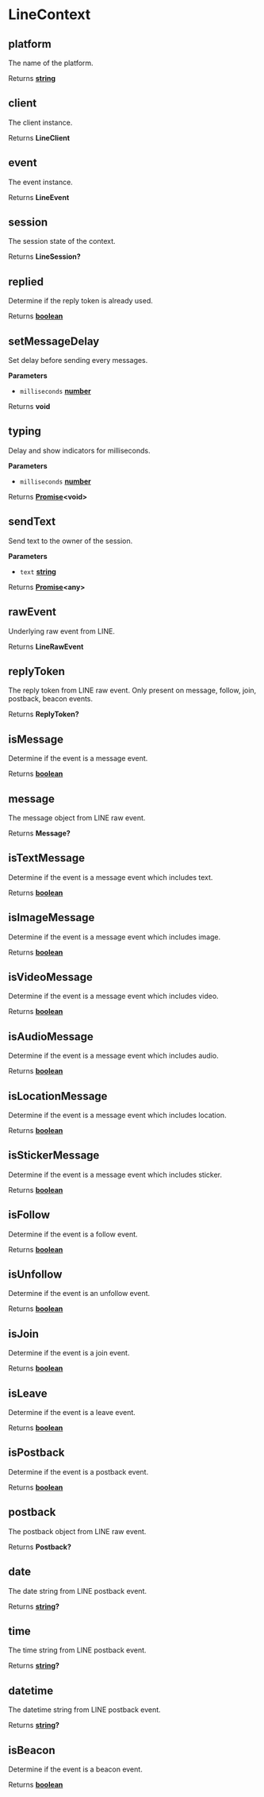 # LineContext

<!-- Generated by documentation.js. Update this documentation by updating the source code. -->

## platform

The name of the platform.

Returns **[string](https://developer.mozilla.org/en-US/docs/Web/JavaScript/Reference/Global_Objects/String)** 

## client

The client instance.

Returns **LineClient** 

## event

The event instance.

Returns **LineEvent** 

## session

The session state of the context.

Returns **LineSession?** 

## replied

Determine if the reply token is already used.

Returns **[boolean](https://developer.mozilla.org/en-US/docs/Web/JavaScript/Reference/Global_Objects/Boolean)** 

## setMessageDelay

Set delay before sending every messages.

**Parameters**

-   `milliseconds` **[number](https://developer.mozilla.org/en-US/docs/Web/JavaScript/Reference/Global_Objects/Number)** 

Returns **void** 

## typing

Delay and show indicators for milliseconds.

**Parameters**

-   `milliseconds` **[number](https://developer.mozilla.org/en-US/docs/Web/JavaScript/Reference/Global_Objects/Number)** 

Returns **[Promise](https://developer.mozilla.org/en-US/docs/Web/JavaScript/Reference/Global_Objects/Promise)&lt;void>** 

## sendText

Send text to the owner of the session.

**Parameters**

-   `text` **[string](https://developer.mozilla.org/en-US/docs/Web/JavaScript/Reference/Global_Objects/String)** 

Returns **[Promise](https://developer.mozilla.org/en-US/docs/Web/JavaScript/Reference/Global_Objects/Promise)&lt;any>** 

## rawEvent

Underlying raw event from LINE.

Returns **LineRawEvent** 

## replyToken

The reply token from LINE raw event. Only present on message, follow, join, postback, beacon events.

Returns **ReplyToken?** 

## isMessage

Determine if the event is a message event.

Returns **[boolean](https://developer.mozilla.org/en-US/docs/Web/JavaScript/Reference/Global_Objects/Boolean)** 

## message

The message object from LINE raw event.

Returns **Message?** 

## isTextMessage

Determine if the event is a message event which includes text.

Returns **[boolean](https://developer.mozilla.org/en-US/docs/Web/JavaScript/Reference/Global_Objects/Boolean)** 

## isImageMessage

Determine if the event is a message event which includes image.

Returns **[boolean](https://developer.mozilla.org/en-US/docs/Web/JavaScript/Reference/Global_Objects/Boolean)** 

## isVideoMessage

Determine if the event is a message event which includes video.

Returns **[boolean](https://developer.mozilla.org/en-US/docs/Web/JavaScript/Reference/Global_Objects/Boolean)** 

## isAudioMessage

Determine if the event is a message event which includes audio.

Returns **[boolean](https://developer.mozilla.org/en-US/docs/Web/JavaScript/Reference/Global_Objects/Boolean)** 

## isLocationMessage

Determine if the event is a message event which includes location.

Returns **[boolean](https://developer.mozilla.org/en-US/docs/Web/JavaScript/Reference/Global_Objects/Boolean)** 

## isStickerMessage

Determine if the event is a message event which includes sticker.

Returns **[boolean](https://developer.mozilla.org/en-US/docs/Web/JavaScript/Reference/Global_Objects/Boolean)** 

## isFollow

Determine if the event is a follow event.

Returns **[boolean](https://developer.mozilla.org/en-US/docs/Web/JavaScript/Reference/Global_Objects/Boolean)** 

## isUnfollow

Determine if the event is an unfollow event.

Returns **[boolean](https://developer.mozilla.org/en-US/docs/Web/JavaScript/Reference/Global_Objects/Boolean)** 

## isJoin

Determine if the event is a join event.

Returns **[boolean](https://developer.mozilla.org/en-US/docs/Web/JavaScript/Reference/Global_Objects/Boolean)** 

## isLeave

Determine if the event is a leave event.

Returns **[boolean](https://developer.mozilla.org/en-US/docs/Web/JavaScript/Reference/Global_Objects/Boolean)** 

## isPostback

Determine if the event is a postback event.

Returns **[boolean](https://developer.mozilla.org/en-US/docs/Web/JavaScript/Reference/Global_Objects/Boolean)** 

## postback

The postback object from LINE raw event.

Returns **Postback?** 

## date

The date string from LINE postback event.

Returns **[string](https://developer.mozilla.org/en-US/docs/Web/JavaScript/Reference/Global_Objects/String)?** 

## time

The time string from LINE postback event.

Returns **[string](https://developer.mozilla.org/en-US/docs/Web/JavaScript/Reference/Global_Objects/String)?** 

## datetime

The datetime string from LINE postback event.

Returns **[string](https://developer.mozilla.org/en-US/docs/Web/JavaScript/Reference/Global_Objects/String)?** 

## isBeacon

Determine if the event is a beacon event.

Returns **[boolean](https://developer.mozilla.org/en-US/docs/Web/JavaScript/Reference/Global_Objects/Boolean)** 
